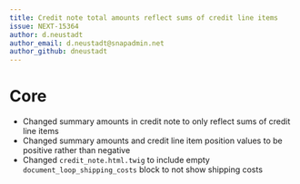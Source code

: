 ```yaml
---
title: Credit note total amounts reflect sums of credit line items
issue: NEXT-15364
author: d.neustadt
author_email: d.neustadt@snapadmin.net 
author_github: dneustadt
---
```

# Core
* Changed summary amounts in credit note to only reflect sums of credit line items
* Changed summary amounts and credit line item position values to be positive rather than negative
* Changed `credit_note.html.twig` to include empty `document_loop_shipping_costs` block to not show shipping costs
